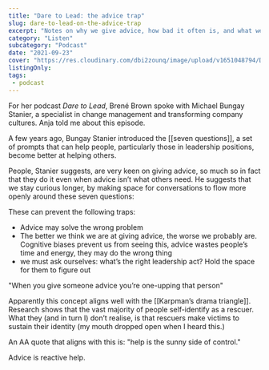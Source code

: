 ```yaml
---
title: "Dare to Lead: the advice trap"
slug: dare-to-lead-on-the-advice-trap
excerpt: "Notes on why we give advice, how bad it often is, and what we can do about it"
category: "Listen"
subcategory: "Podcast"
date: "2021-09-23"
cover: "https://res.cloudinary.com/dbi2zounq/image/upload/v1651048794/Digital%20garden/media/dare-to-lead_sieg7r.jpg"
listingOnly:
tags:
 - podcast
---
```

For her podcast _Dare to Lead_, Brené Brown spoke with Michael Bungay Stanier, a specialist in change management and transforming company cultures. Anja told me about this episode.

A few years ago, Bungay Stanier introduced the [[seven questions]], a set of prompts that can help people, particularly those in leadership positions, become better at helping others. 

People, Stanier suggests, are very keen on giving advice, so much so in fact that they do it even when advice isn’t what others need. He suggests that we stay curious longer, by making space for conversations to flow more openly around these seven questions:

These can prevent the following traps:
- Advice may solve the wrong problem
- The better we think we are at giving advice, the worse we probably are. Cognitive biases prevent us from seeing this, advice wastes people’s time and energy, they may do the wrong thing
- we must ask ourselves: what’s the right leadership act? Hold the space for them to figure out

"When you give someone advice you’re one-upping that person"

Apparently this concept aligns well with the [[Karpman’s drama triangle]]. Research shows that the vast majority of people self-identify as a rescuer. What they (and in turn I) don’t realise, is that rescuers make victims to sustain their identity (my mouth dropped open when I heard this.)

An AA quote that aligns with this is: "help is the sunny side of control."

Advice is reactive help.